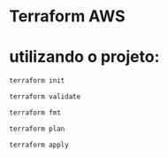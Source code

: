# Terraform AWS


# utilizando o projeto:

```bash
terraform init

terraform validate

terraform fmt

terraform plan

terraform apply
```